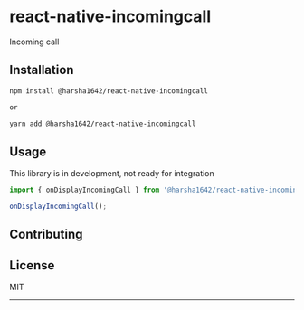 # react-native-incomingcall

Incoming call

## Installation

```sh
npm install @harsha1642/react-native-incomingcall

or

yarn add @harsha1642/react-native-incomingcall
```

## Usage

This library is in development, not ready for integration

```js
import { onDisplayIncomingCall } from '@harsha1642/react-native-incomingcall'

onDisplayIncomingCall();

```

## Contributing

## License

MIT

---